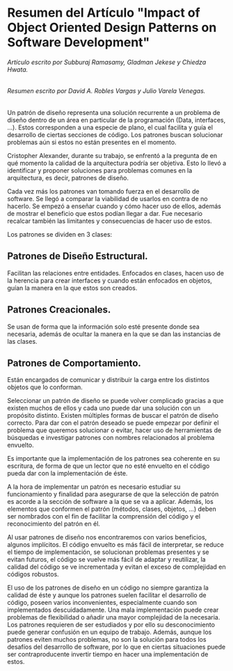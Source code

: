 # Resumen del Artículo "Impact of Object Oriented Design Patterns on Software Development"   
###### Artículo escrito por Subburaj Ramasamy, Gladman Jekese y Chiedza Hwata.  
###### Resumen escrito por David A. Robles Vargas y Julio Varela Venegas.  
  
Un patrón de diseño representa una solución recurrente a un problema de diseño dentro de un área en particular de la programación (Data, interfaces, …). Estos corresponden a una especie de plano, el cual facilita y guía el desarrollo de ciertas secciones de código. Los patrones buscan solucionar problemas aún si estos no están presentes en el momento.

Cristopher Alexander, durante su trabajo, se enfrentó a la pregunta de en qué momento la calidad de la arquitectura podría ser objetiva. Esto lo llevó a identificar y proponer soluciones para problemas comunes en la arquitectura, es decir, patrones de diseño.   

Cada vez más los patrones van tomando fuerza en el desarrollo de software. Se llegó a comparar la viabilidad de usarlos en contra de no hacerlo. Se empezó a enseñar cuando y cómo hacer uso de ellos, además de mostrar el beneficio que estos podían llegar a dar. Fue necesario recalcar también las limitantes y consecuencias de hacer uso de estos.   

Los patrones se dividen en 3 clases:  

## Patrones de Diseño Estructural.
Facilitan las relaciones entre entidades. Enfocados en clases, hacen uso de la herencia para crear interfaces y cuando están enfocados en objetos, guían la manera en la que estos son creados.    

## Patrones Creacionales.
Se usan de forma que la información solo esté presente donde sea necesaria, además de ocultar la manera en la que se dan las instancias de las clases. 

## Patrones de Comportamiento.
Están encargados de comunicar y distribuir la carga entre los distintos objetos que lo conforman.  

Seleccionar un patrón de diseño se puede volver complicado gracias a que existen muchos de ellos y cada uno puede dar una solución con un propósito distinto. Existen múltiples formas de buscar el patrón de diseño correcto. Para dar con el patrón deseado se puede empezar por definir el problema que queremos solucionar o evitar, hacer uso de herramientas de búsquedas e investigar patrones con nombres relacionados al problema envuelto.  

Es importante que la implementación de los patrones sea coherente en su escritura, de forma de que un lector que no esté envuelto en el código pueda dar con la implementación de éste.   

A la hora de implementar un patrón es necesario estudiar su funcionamiento y finalidad para asegurarse de que la selección de patrón es acorde a la sección de software a la que se va a aplicar. Además, los elementos que conformen el patrón (métodos, clases, objetos, …) deben ser nombrados con el fin de facilitar la comprensión del código y el reconocimiento del patrón en él.    

Al usar patrones de diseño nos encontraremos con varios beneficios, algunos implícitos. El código envuelto es más fácil de interpretar, se reduce el tiempo de implementación, se solucionan problemas presentes y se evitan futuros, el código se vuelve más fácil de adaptar y reutilizar, la calidad del código se ve incrementada y evitan el exceso de complejidad en códigos robustos.  

El uso de los patrones de diseño en un código no siempre garantiza la calidad de éste y aunque los patrones suelen facilitar el desarrollo de código, poseen varios inconvenientes, especialmente cuando son implementados descuidadamente. Una mala implementación puede crear problemas de flexibilidad o añadir una mayor complejidad de la necesaria. Los patrones requieren de ser estudiados y por ello su desconocimiento puede generar confusión en un equipo de trabajo. Además, aunque los patrones eviten muchos problemas, no son la solución para todos los desafíos del desarrollo de software, por lo que en ciertas situaciones puede ser contraproducente invertir tiempo en hacer una implementación de estos.   

 

